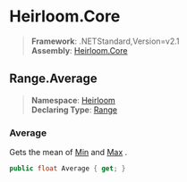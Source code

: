 # Heirloom.Core

> **Framework**: .NETStandard,Version=v2.1  
> **Assembly**: [Heirloom.Core][0]  

## Range.Average

> **Namespace**: [Heirloom][0]  
> **Declaring Type**: [Range][1]  

### Average

Gets the mean of [Min][2] and [Max][3] .

```cs
public float Average { get; }
```

[0]: ../../../Heirloom.Core.md
[1]: ../Range.md
[2]: Min.md
[3]: Max.md
